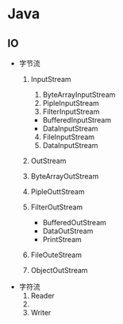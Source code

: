 # Java

## IO

- 字节流
  1. InputStream
     1. ByteArrayInputStream
     2. PipleInputStream
     3. FilterInputStream
     - BufferedInputStream
     - DataInputStream
     4. FileInputStream
     5. DataInputStream
  2. OutStream
  3. ByteArrayOutStream
  4. PipleOuttStream
  5. FilterOutStream


      - BufferedOutStream
      - DataOutStream
      - PrintStream
  4. FileOuteStream
  5. ObjectOutStream
- 字符流
  1. Reader
  1.
  1. Writer
